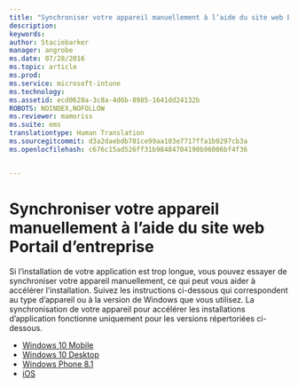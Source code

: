 ```yaml
---
title: "Synchroniser votre appareil manuellement à l’aide du site web Portail d’entreprise | Microsoft Intune"
description: 
keywords: 
author: Staciebarker
manager: angrobe
ms.date: 07/28/2016
ms.topic: article
ms.prod: 
ms.service: microsoft-intune
ms.technology: 
ms.assetid: ecd0628a-3c8a-4d6b-8985-1641dd24132b
ROBOTS: NOINDEX,NOFOLLOW
ms.reviewer: mamoriss
ms.suite: ems
translationtype: Human Translation
ms.sourcegitcommit: d3a2daebdb781ce99aa103e7717ffa1b0297cb3a
ms.openlocfilehash: c676c15ad526ff31b98484704190b96006bf4f36


---
```



# Synchroniser votre appareil manuellement à l’aide du site web Portail d’entreprise

Si l’installation de votre application est trop longue, vous pouvez essayer de synchroniser votre appareil manuellement, ce qui peut vous aider à accélérer l’installation. Suivez les instructions ci-dessous qui correspondent au type d’appareil ou à la version de Windows que vous utilisez. La synchronisation de votre appareil pour accélérer les installations d’application fonctionne uniquement pour les versions répertoriées ci-dessous.

* [Windows 10 Mobile](sync-your-device-manually-windows.md#windows-10-mobile)
* [Windows 10 Desktop](sync-your-device-manually-windows.md#windows-10-desktop)
* [Windows Phone 8.1](sync-your-device-manually-windows.md#windows-phone-8-1)
* [iOS](sync-your-device-manually-ios.md)



<!--HONumber=Aug16_HO4-->


